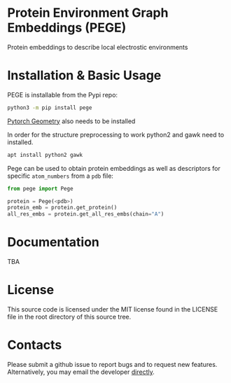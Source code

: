 # Protein Environment Graph Embeddings (PEGE)

Protein embeddings to describe local electrostic environments

# Installation & Basic Usage

PEGE is installable from the Pypi repo:
```bash
python3 -m pip install pege
```

[Pytorch Geometry](https://pytorch-geometric.readthedocs.io/en/latest/notes/installation.html) also needs to be installed

In order for the structure preprocessing to work python2 and gawk need to installed.
```bash
apt install python2 gawk
```

Pege can be used to obtain protein embeddings as well as descriptors for specific `atom_numbers` from a `pdb` file:
```python
from pege import Pege

protein = Pege(<pdb>)
protein_emb = protein.get_protein()
all_res_embs = protein.get_all_res_embs(chain="A")
```

# Documentation
TBA

# License
This source code is licensed under the MIT license found in the LICENSE file in the root directory of this source tree.

# Contacts
Please submit a github issue to report bugs and to request new features. Alternatively, you may email the developer [directly](mailto:pedro.reis@bayer.com).

